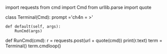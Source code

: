 import requests 
from cmd import Cmd 
from urllib.parse import quote

class Terminal(Cmd):
	prompt ='ch4n = >'

	def default(self, args):
		RunCmd(args)

def RunCmd(cmd):
	r = requests.post(url + quote(cmd))
	print(r.text)
term = Terminal()
term.cmdloop()

